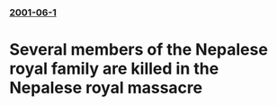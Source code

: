 ### [2001-06-1](/news/2001/06/1/index.md)

#  Several members of the Nepalese royal family are killed in the Nepalese royal massacre




